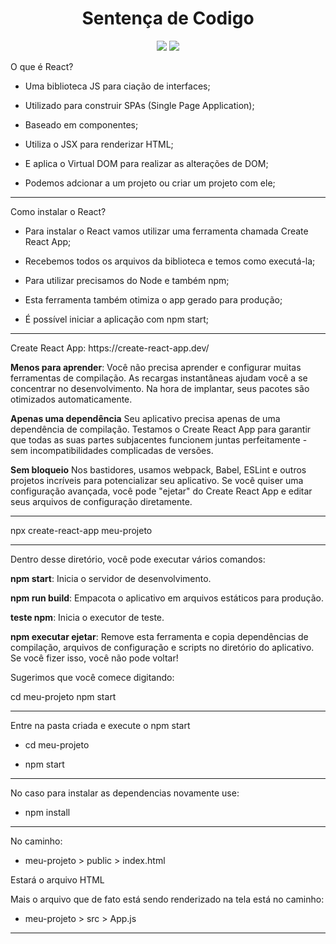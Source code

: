 <h1 align="center"> Sentença de Codigo </h1>

<p align="center">
<img src="http://img.shields.io/static/v1?label=STATUS&message=EM%20DESENVOLVIMENTO&color=GREEN&style=for-the-badge"/>
<img src="https://img.shields.io/static/v1?label=Linguagem de programação&message=React&color=d3d523&style=for-the-badge&logo=React"/>
</p>

<p>O que é React?

* Uma biblioteca JS para ciação de interfaces;

* Utilizado para construir SPAs (Single Page Application);

* Baseado em componentes;

* Utiliza o JSX para renderizar HTML;

* E aplica o Virtual DOM para realizar as alterações de DOM;

* Podemos adcionar a um projeto ou criar um projeto com ele;</p>

<hr/>

<p>Como instalar o React?

* Para instalar o React vamos utilizar uma ferramenta chamada Create React App;

* Recebemos todos os arquivos da biblioteca e temos como executá-la;

* Para utilizar precisamos do Node e também npm;

* Esta ferramenta também otimiza o app gerado para produção;

* É possível iniciar a aplicação com npm start;</p>

<hr/>

<p>Create React App: https://create-react-app.dev/

<b>Menos para aprender</b>:
Você não precisa aprender e configurar muitas ferramentas de compilação. As recargas instantâneas ajudam você a se concentrar no desenvolvimento. Na hora de implantar, seus pacotes são otimizados automaticamente.

<b>Apenas uma dependência</b>
Seu aplicativo precisa apenas de uma dependência de compilação. Testamos o Create React App para garantir que todas as suas partes subjacentes funcionem juntas perfeitamente - sem incompatibilidades complicadas de versões.

<b>Sem bloqueio</b>
Nos bastidores, usamos webpack, Babel, ESLint e outros projetos incríveis para potencializar seu aplicativo. Se você quiser uma configuração avançada, você pode "ejetar" do Create React App e editar seus arquivos de configuração diretamente.</p>

<hr/>

<p>npx create-react-app meu-projeto</p>

<hr/>

<p>Dentro desse diretório, você pode executar vários comandos:

   <b>npm start</b>: 
     Inicia o servidor de desenvolvimento.

   <b>npm run build</b>:
     Empacota o aplicativo em arquivos estáticos para produção.

   <b>teste npm</b>:
     Inicia o executor de teste.

   <b>npm executar ejetar</b>:
     Remove esta ferramenta e copia dependências de compilação, arquivos de configuração
     e scripts no diretório do aplicativo. Se você fizer isso, você não pode voltar!

Sugerimos que você comece digitando:

   cd meu-projeto
   npm start</p>

<hr/>

<p>Entre na pasta criada e execute o npm start

* cd meu-projeto

* npm start</p>

<hr/>

<p>No caso para instalar as dependencias novamente use:

* npm install</p>

<hr/>

<p>No caminho:

* meu-projeto > public > index.html 

Estará o arquivo HTML

Mais o arquivo que de fato está sendo renderizado na tela está no caminho:

* meu-projeto > src > App.js</p>

<hr/>